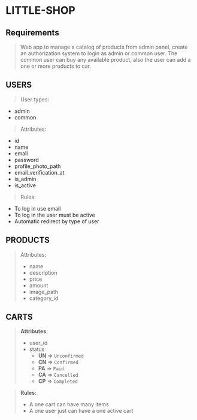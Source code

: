 # LITTLE-SHOP

## Requirements

> Web app to manage a catalog of products from admin panel, create an authorization system to login as admin or common user. The common user can buy any available product, also the user can add a one or more products to car.

## USERS

> User types:
- admin
- common

> Attributes:
- id
- name
- email
- password
- profile_photo_path
- email_verification_at
- is_admin
- is_active

> Rules:
- To log in use email
- To log in the user must be active
- Automatic redirect by type of user

## PRODUCTS

> Attributes:
> - name
> - description
> - price
> - amount
> - image_path
> - category_id

## CARTS

> **Attributes**:
> - user_id
> - status
>   - **UN** => `Unconfirmed`
>   - **CN** => `Confirmed`
>   - **PA** => `Paid`
>   - **CA** => `Cancelled`
>   - **CP** => `Completed` 

> **Rules**:
>   - A one cart can have many items
>   - A one user just can have a one active cart
